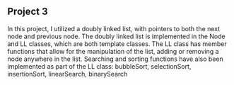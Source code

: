 ## Project 3

In this project, I utilized a doubly linked list, with pointers to both the next node and previous node.
The doubly linked list is implemented in the Node and LL classes, which are both template classes. 
The LL class has member functions that allow for the manipulation of the list, adding or removing a node anywhere in the list.
Searching and sorting functions have also been implemented as part of the LL class: bubbleSort, selectionSort, insertionSort, linearSearch, binarySearch
